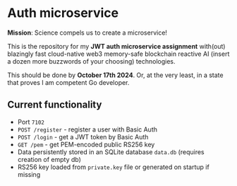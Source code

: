 # Auth microservice

**Mission**: Science compels us to create a microservice!

This is the repository for my **JWT auth microservice assignment**
with(out) blazingly fast cloud-native web3 memory-safe blockchain reactive AI
(insert a dozen more buzzwords of your choosing) technologies.

This should be done by **October 17th 2024**. Or, at the very least,
in a state that proves I am competent Go developer.

## Current functionality

* Port `7102`
* `POST /register` - register a user with Basic Auth
* `POST /login` - get a JWT token by Basic Auth
* `GET /pem` - get PEM-encoded public RS256 key
* Data persistently stored in an SQLite database `data.db`
(requires creation of empty db)
* RS256 key loaded from `private.key` file or generated on startup if missing